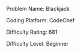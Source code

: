 Problem Name: Blackjack

Coding Platform: CodeChef

Difficulty Rating: 681

Difficulty Level: Beginner
